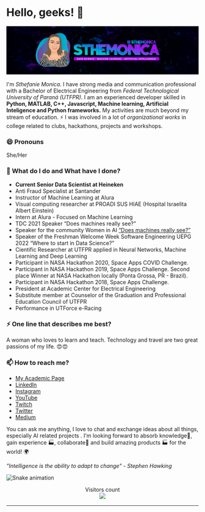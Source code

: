 # Hello, geeks! 👋

![alt-text: Cover image containing a drawing of Sthefanie, with short brown hair and a black and white striped shirt on the left of the image, and in the center of the cover is written "Sthemonica" and just below "data science - machine learning - artificial intelligence". Predominantly dark purple background.](https://github.com/sthemonica/sthemonica/blob/main/capa-sthe.jpg?raw=true)

I'm _Sthefanie Monica_. I have strong media and communication professional with a Bachelor of Electrical Engineering from _Federal Technological University of Paraná (UTFPR)_. I am an experienced developer skilled in **Python, MATLAB, C++, Javascript, Machine learning, Artificial Inteligence and Python frameworks.** My activities are much beyond my stream of education. ⚡ I was involved in a lot of *organizational works* in college related to clubs, hackathons, projects and workshops.

### 😄 Pronouns
She/Her

### 🌱 What do I do and What have I done? 

- **Current Senior Data Scientist at Heineken**
- Anti Fraud Specialist at Santander
- Instructor of Machine Learning at Alura
- Visual computing researcher at PROADI SUS HIAE (Hospital Israelita Albert Einstein)
- Intern at Alura - Focused on Machine Learning 
- TDC 2021 Speaker “Does machines really see?”
- Speaker for the community Women in AI [“Does machines really see?”](https://www.youtube.com/watch?v=7mcRf0FqsLo&t=2&ab_channel=MulheresemIA)
- Speaker of the Freshman Welcome Week Software Engineering UEPG 2022 “Where to start in Data Science?”
- Cientific Researcher at UTFPR applied in Neural Networks, Machine Learning and Deep Learning
- Participant in NASA Hackathon 2020, Space Apps COVID Challenge.
- Participant in NASA Hackathon 2019, Space Apps Challenge. Second place Winner at NASA Hackathon locally (Ponta Grossa, PR - Brazil).
- Participant in NASA Hackathon 2018, Space Apps Challenge.
- President at Academic Center for Electrical Engineering 
- Substitute member at Counselor of the Graduation and Professional Education Council of UTFPR
- Performance in UTForce e-Racing



### ⚡ One line that describes me best? 
A woman who loves to learn and teach. Technology and travel are two great passions of my life. 😍😍

### 📫 How to reach me?
- [My Academic Page](https://premebida.notion.site/Portfolio-Sthefanie-8ad5c469c1674acfb53eb94cacedb2f6)
- [LinkedIn](https://www.linkedin.com/in/sthemonica/)  
- [Instagram](https://www.instagram.com/sthemonica/)
- [YouTube](https://www.youtube.com/channel/UCtM2Fsn4X0eP-gTrOCv6zww)
- [Twitch](https://www.twitch.tv/sthemonica)
- [Twitter](https://twitter.com/sthemonica) 
- [Medium](https://medium.com/@sthemonica)


You can ask me anything, I love to chat and exchange ideas about all things, especially AI related projects
. I'm looking forward to absorb knowledge🧠, gain experience 🏭, collaborate🤝 and build amazing products 🏭 for the world! 🌍


*"Intelligence is the ability to adapt to change" - Stephen Hawking*

![Snake animation](https://github.com/sthemonica/sthemonica/blob/output/github-contribution-grid-snake.svg)
  

<p align="center"> 
  Visitors count<br>
  <img src="https://profile-counter.glitch.me/sthemonica/count.svg" />
</p>



***
<!--

[PT-BR]

Sou a _Sthefanie Monica_. Tenho uma forte aptidão profissional de mídia e comunicação com Bacharelado em Engenharia Elétrica pela _Universidade Tecnológica Federal do Paraná (UTFPR)_. Sou uma desenvolvedora experiente com habilidades em **Python, MATLAB, C++, Javascript, Machine Learning, Inteligência Artificial e frameworks Python.** Minhas atividades estão muito além do meu fluxo de educação. ⚡ Estive envolvida em muitos *trabalhos organizacionais* na faculdade relacionados a clubes, hackathons, projetos e workshops.

### 😄 Pronomes
Ela/dela

### 🌱 O que eu faço e o que já fiz?

- **Atualmente Instrutora de Machine Learning na Alura**
- Pesquisadora de Visão Computacional no PROADI SUS HIAE (Hospital Israelita Albert Einstein)
- Estagiária na Alura - Focado em Machine Learning 
- Palestrante TDC 2021 “As máquinas realmente enxergam?”
- Palestrante na comunidade Mulheres em AI “As máquinas realmente enxergam?”
- Palestrante da Semana da Acolhida de Calouros Engenharia de Software UEPG 2022 “Como começar em Data Science?”
- Pesquisadora Científica (IC) na UTFPR aplicado em Redes Neurais, Machine Learning and Deep Learning
- Participante no NASA Hackathon 2020, Space Apps COVID Challenge.
- Participante no NASA Hackathon 2019, Space Apps Challenge. Equipe ganhadora do segundo lugar localmente (Ponta Grossa, PR - Brazil).
- Participante no NASA Hackathon 2018, Space Apps Challenge.
- Presidente do Centro Acadêmico de Engenharia Elétrica
- Suplente no cargo de Conselheira do órgão Conselho de Graduação e Educação Profissional da UTFPR (COGEP)
- Desempenho em UTForce e-Racing 


### ⚡ Uma linha que me descreva da melhor forma?
Uma mulher que ama aprender e ensinar. Tecnologia e viagens são minhas duas maiores paixões da vida. 😍😍


### 📫 Onde me encontrar?
- [Minha Academic Page](https://sthemonica.notion.site/Portfolio-Sthefanie-2775f56f27da43c78eab06337e898ec2)
- [LinkedIn](https://www.linkedin.com/in/sthemonica/)  
- [Instagram](https://www.instagram.com/sthemonica/)
- [Twitch](https://www.twitch.tv/sthemonica)
- [Twitter](https://twitter.com/sthemonica) 
- [Medium](https://medium.com/@sthemonica)


Você pode me perguntar qualquer coisa, adoro conversar e trocar ideias sobre todas as coisas, especialmente projetos relacionados à IA. Estou ansiosa para absorver conhecimentos 🧠, ganhar experiência 🏭, colaborar🤝 e construir produtos incríveis 🏭 para o mundo! 🌍


*"Inteligência é a capacidade de se adaptar às mudanças" - Stephen Hawking*
--!>


